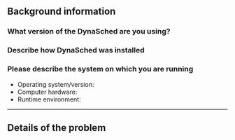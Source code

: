 <!--Thank you for taking the time to submit an issue!-->

## Background information

### What version of the DynaSched are you using? <!--(e.g., v1.0, v2.1, git master @ hash, etc.)-->

### Describe how DynaSched was installed <!--(e.g., from a source/distribution tarball, from a git clone, from an operating system distribution package, etc.)-->

### Please describe the system on which you are running

* Operating system/version:
* Computer hardware:
* Runtime environment:

-----------------------------

## Details of the problem

<!--Please describe, in detail, the problem that you are having, including the behavior you expect to see, the actual behavior that you are seeing, steps to reproduce the problem, etc. If possible, please include the history of scheduler requests leading up to the point of concern so we can better understand the scheduler's likely state when it raised this issue.-->

<!--**Note**: If you include verbatim output (or a code block), please use a [GitHub Markdown](https://help.github.com/articles/creating-and-highlighting-code-blocks/) code block like below:
```shell
shell$ prun -np 2 ./hello_world
```
-->

